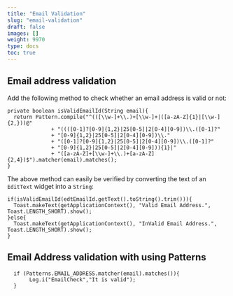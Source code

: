 ```yaml
---
title: "Email Validation"
slug: "email-validation"
draft: false
images: []
weight: 9970
type: docs
toc: true
---
```


## Email address validation
Add the following method to check whether an email address is valid or not:
                    
    private boolean isValidEmailId(String email){
      return Pattern.compile("^(([\\w-]+\\.)+[\\w-]+|([a-zA-Z]{1}|[\\w-]{2,}))@"
                  + "((([0-1]?[0-9]{1,2}|25[0-5]|2[0-4][0-9])\\.([0-1]?"
                  + "[0-9]{1,2}|25[0-5]|2[0-4][0-9])\\."
                  + "([0-1]?[0-9]{1,2}|25[0-5]|2[0-4][0-9])\\.([0-1]?"
                  + "[0-9]{1,2}|25[0-5]|2[0-4][0-9])){1}|"
                  + "([a-zA-Z]+[\\w-]+\\.)+[a-zA-Z]{2,4})$").matcher(email).matches();
    }
    
The above method can easily be verified by converting the text of an `EditText` widget into a `String`:

    if(isValidEmailId(edtEmailId.getText().toString().trim())){
      Toast.makeText(getApplicationContext(), "Valid Email Address.", Toast.LENGTH_SHORT).show();
    }else{       
      Toast.makeText(getApplicationContext(), "InValid Email Address.", Toast.LENGTH_SHORT).show();
    }

## Email Address validation with using Patterns
      if (Patterns.EMAIL_ADDRESS.matcher(email).matches()){
           Log.i("EmailCheck","It is valid");
      }

